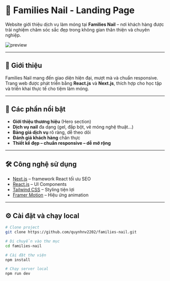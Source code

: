 # 💅 Families Nail - Landing Page

Website giới thiệu dịch vụ làm móng tại **Families Nail** – nơi khách hàng được trải nghiệm chăm sóc sắc đẹp trong không gian thân thiện và chuyên nghiệp.

![preview](./landingpage.png)

---

## 🚀 Giới thiệu

Families Nail mang đến giao diện hiện đại, mượt mà và chuẩn responsive. Trang web được phát triển bằng **React.js** và **Next.js**, thích hợp cho học tập và triển khai thực tế cho tiệm làm móng.

---

## 📸 Các phần nổi bật

- **Giới thiệu thương hiệu** (Hero section)
- **Dịch vụ nail** đa dạng (gel, đắp bột, vẽ móng nghệ thuật...)
- **Bảng giá dịch vụ** rõ ràng, dễ theo dõi
- **Đánh giá khách hàng** chân thực
- **Thiết kế đẹp – chuẩn responsive – dễ mở rộng**

---

## 🛠️ Công nghệ sử dụng

- [Next.js](https://nextjs.org/) – framework React tối ưu SEO
- [React.js](https://reactjs.org/) – UI Components
- [Tailwind CSS](https://tailwindcss.com/) – Styling tiện lợi
- [Framer Motion](https://www.framer.com/motion/) – Hiệu ứng animation

---

## ⚙️ Cài đặt và chạy local

```bash
# Clone project
git clone https://github.com/quynhnv2202/families-nail.git

# Di chuyển vào thư mục
cd families-nail

# Cài đặt thư viện
npm install

# Chạy server local
npm run dev
